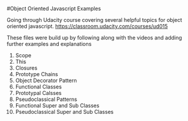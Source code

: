 #Object Oriented Javascript Examples

Going through Udacity course covering several helpful topics for object oriented javascript. 
https://classroom.udacity.com/courses/ud015

These files were build up by following along with the videos and adding further examples and explanations

1. Scope
2. This
3. Closures
4. Prototype Chains
5. Object Decorator Pattern
6. Functional Classes
7. Prototypal Calsses
8. Pseudoclassical Patterns
9. Functional Super and Sub Classes
10. Pseudoclassical Super and Sub Classes

